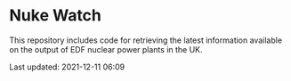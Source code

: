 # Nuke Watch

This repository includes code for retrieving the latest information available on the output of EDF nuclear power plants in the UK.

Last updated: 2021-12-11 06:09
